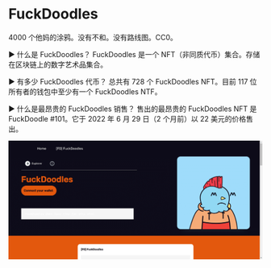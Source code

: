# FuckDoodles

4000 个他妈的涂鸦。没有不和。没有路线图。CC0。

▶ 什么是 FuckDoodles？
FuckDoodles 是一个 NFT（非同质代币）集合。存储在区块链上的数字艺术品集合。

▶ 有多少 FuckDoodles 代币？
总共有 728 个 FuckDoodles NFT。目前 117 位所有者的钱包中至少有一个 FuckDoodles NTF。

▶ 什么是最昂贵的 FuckDoodles 销售？
售出的最昂贵的 FuckDoodles NFT 是 FuckDoodle #101。它于 2022 年 6 月 29 日（2 个月前）以 22 美元的价格售出。

![nft](5134321313.png)
